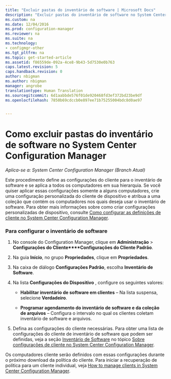 ```yaml
---
title: "Excluir pastas do inventário de software | Microsoft Docs"
description: "Excluir pastas do inventário de software no System Center Configuration Manager."
ms.custom: na
ms.date: 12/04/2016
ms.prod: configuration-manager
ms.reviewer: na
ms.suite: na
ms.technology:
- configmgr-other
ms.tgt_pltfrm: na
ms.topic: get-started-article
ms.assetid: f86559de-092a-4ce8-9b43-5d7530e0b763
caps.latest.revision: 5
caps.handback.revision: 0
author: nbigman
ms.author: nbigman
manager: angrobe
translationtype: Human Translation
ms.sourcegitcommit: 6d1aabbde576f01de920468fd3ef372bd23be9df
ms.openlocfilehash: 7850b69cdccb0e897ee71b75255004bdc8d0ae97


---
```

# <a name="how-to-exclude-folders-from-software-inventory-in-system-center-configuration-manager"></a>Como excluir pastas do inventário de software no System Center Configuration Manager

*Aplica-se a: System Center Configuration Manager (Branch Atual)*

 Este procedimento define as configurações do cliente para o inventário de software e se aplica a todos os computadores em sua hierarquia. Se você quiser aplicar essas configurações somente a alguns computadores, crie uma configuração personalizada do cliente de dispositivo e atribua a uma coleção que contém os computadores nos quais deseja usar o inventário de software. Para obter mais informações sobre como criar configurações personalizadas de dispositivo, consulte [Como configurar as definições de cliente no System Center Configuration Manager](../../../../core/clients/deploy/configure-client-settings.md).  

### <a name="to-configure-software-inventory"></a>Para configurar o inventário de software  

1.  No console do Configuration Manager, clique em **Administração** > **Configurações do Cliente****Configurações do Cliente Padrão**.  

4.  Na guia **Início**, no grupo **Propriedades**, clique em **Propriedades**.  

5.  Na caixa de diálogo **Configurações Padrão**, escolha **Inventário de Software**.  

6.  Na lista **Configurações do Dispositivo** , configure os seguintes valores:  

    -   **Habilitar inventário de software em clientes** – Na lista suspensa, selecione **Verdadeiro**.  

    -   **Programar agendamento do inventário de software e da coleção de arquivos** – Configura o intervalo no qual os clientes coletam inventário de software e arquivos.   

7.  Defina as configurações do cliente necessárias. Para obter uma lista de configurações do cliente de inventário de software que podem ser definidas, veja a seção [Inventário de Software](../../../../core/clients/deploy/about-client-settings.md#software-inventory) no tópico [Sobre configurações de cliente no System Center Configuration Manager](../../../../core/clients/deploy/about-client-settings.md).  

 Os computadores cliente serão definidos com essas configurações durante o próximo download da política do cliente. Para iniciar a recuperação de política para um cliente individual, veja [How to manage clients in System Center Configuration Manager](../../../../core/clients/manage/manage-clients.md).  



<!--HONumber=Dec16_HO1-->


